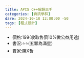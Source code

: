 ```yaml
---
title: APCS C++解題高手
categories: [資訊學群]
dare: 2024-10-10 12:00:00 -50
tags: [程式設計]
---
```


- 價格:199(收取售價10%做公益用途)
- 書況:⭐⭐(五顆為滿星)
- 賣家:陳X哲
